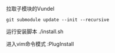 拉取子模块的Vundel
```
git submodule update --init --recursive
```

运行安装脚本 ./install.sh

进入vim命令模式
:PlugInstall
